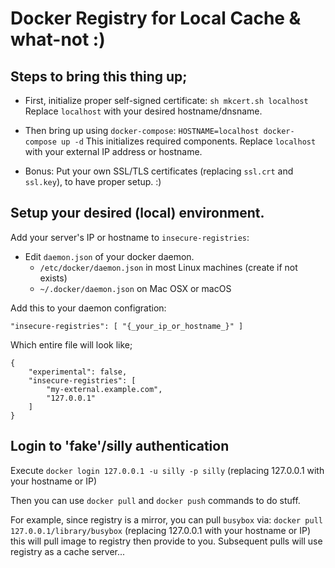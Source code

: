 
# Docker Registry for Local Cache & what-not :)

## Steps to bring this thing up;

- First, initialize proper self-signed certificate: `sh mkcert.sh localhost`
  Replace `localhost` with your desired hostname/dnsname.

- Then bring up using `docker-compose`: `HOSTNAME=localhost docker-compose up -d`
  This initializes required components. Replace `localhost` with your external
  IP address or hostname.

- Bonus: Put your own SSL/TLS certificates (replacing `ssl.crt` and `ssl.key`),
  to have proper setup. :)

## Setup your desired (local) environment.

Add your server's IP or hostname to `insecure-registries`:

- Edit `daemon.json` of your docker daemon.
  - `/etc/docker/daemon.json` in most Linux machines (create if not exists)
  - `~/.docker/daemon.json` on Mac OSX or macOS

Add this to your daemon configration:

```"insecure-registries": [ "{_your_ip_or_hostname_}" ]```

Which entire file will look like;

```
{
	"experimental": false,
	"insecure-registries": [
		"my-external.example.com",
		"127.0.0.1"
	]
}
```

## Login to 'fake'/silly authentication

Execute `docker login 127.0.0.1 -u silly -p silly` (replacing 127.0.0.1 with
your hostname or IP)

Then you can use `docker pull` and `docker push` commands to do stuff.

For example, since registry is a mirror, you can pull `busybox` via:
`docker pull 127.0.0.1/library/busybox` (replacing 127.0.0.1 with your hostname
or IP) this will pull image to registry then provide to you. Subsequent pulls
will use registry as a cache server...
